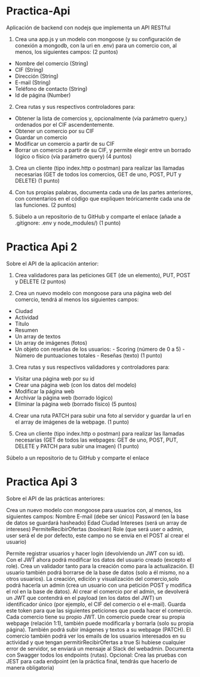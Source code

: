 # Practica-Api
Aplicación de backend con nodejs que implementa un API RESTful

1) Crea una app.js y un modelo con mongoose (y su configuración de conexión a mongodb,
con la uri en .env) para un comercio con, al menos, los siguientes campos:
(2 puntos)
- Nombre del comercio (String)
- CIF (String)
- Dirección (String)
- E-mail (String)
- Teléfono de contacto (String)
- Id de página (Number)

2) Crea rutas y sus respectivos controladores para:
- Obtener la lista de comercios y, opcionalmente (vía parámetro query,) ordenados por
el CIF ascendentemente.
- Obtener un comercio por su CIF
- Guardar un comercio
- Modificar un comercio a partir de su CIF
- Borrar un comercio a partir de su CIF, y permite elegir entre un borrado lógico o
físico (vía parámetro query)
(4 puntos)

3) Crea un cliente (tipo index.http o postman) para realizar las llamadas necesarias (GET de
todos los comercios, GET de uno, POST, PUT y DELETE)
(1 punto)

4) Con tus propias palabras, documenta cada una de las partes anteriores, con comentarios
en el código que expliquen teóricamente cada una de las funciones.
(2 puntos)

5) Súbelo a un repositorio de tu GitHub y comparte el enlace (añade a .gitignore: .env y
node_modules/)
(1 punto)


# Practica Api 2

Sobre el API de la aplicación anterior:
1) Crea validadores para las peticiones GET (de un elemento), PUT, POST y DELETE
 (2 puntos)

2) Crea un nuevo modelo con mongoose para una página web del comercio, tendrá al menos los siguientes campos:
- Ciudad
- Actividad
- Título
- Resumen
- Un array de textos
- Un array de imágenes (fotos)
- Un objeto con reseñas de los usuarios: 
         - Scoring (número de 0 a 5)
         - Número de puntuaciones totales
         - Reseñas (texto) 
(1 punto)

3) Crea rutas y sus respectivos validadores y controladores para:
- Visitar una página web por su id
- Crear una página web (con los datos del modelo)
- Modificar la página web
- Archivar la página web (borrado lógico)
- Eliminar la página web (borrado físico)
(5 puntos)

4) Crear una ruta PATCH para subir una foto al servidor y guardar la url en el array de imágenes de la webpage.
(1 punto)

3) Crea un cliente (tipo index.http o postman) para realizar las llamadas necesarias (GET de
todos las webpages: GET de uno, POST, PUT, DELETE y PATCH para subir una imagen)
(1 punto)

Súbelo a un repositorio de tu GitHub y comparte el enlace


# Practica Api 3

Sobre el API de las prácticas anteriores:

Crea un nuevo modelo con mongoose para usuarios con, al menos, los siguientes campos:
Nombre
E-mail  (debe ser único)
Password (en la base de datos se guardará hasheado)
Edad
Ciudad
Intereses (será un array de intereses)
PermiteRecibirOfertas (boolean)
Role (que será user o admin, user será el de por defecto, este campo no se envía  en el POST al crear el usuario)

Permite registrar usuarios y hacer login (devolviendo un JWT con su id). Con el JWT ahora podrá modificar los datos del usuario creado (excepto el role). Crea un validador tanto para la creación como para la actualización. El usuario también podrá borrarse de la base de datos (solo a él mismo, no a otros usuarios).
La creación, edición y visualización del comercio,solo podrá hacerla un admin (crea un usuario con una petición POST y modifica el rol en la base de datos). Al crear el comercio por el admin, se devolverá un JWT que contendrá en el payload (en los datos del JWT) un  identificador único (por ejemplo, el CIF del comercio o el e-mail). Guarda este token para que las siguientes peticiones que pueda hacer el comercio. Cada comercio tiene su propio JWT.
Un comercio puede crear su propia webpage (relación 1:1), también puede modificarla y borrarla (solo su propia página). También podrá subir imágenes y textos a su webpage (PATCH).  El comercio también podrá ver los emails de los usuarios interesados en su actividad y que tengan permitirRecibirOfertas a true
 Si hubiese cualquier error de servidor, se enviará un mensaje al Slack del webadmin. 
Documenta con Swagger todos los endpoints (rutas).
Opcional: Crea las pruebas con JEST para cada endpoint (en la práctica final, tendrás que hacerlo de manera obligatoria)